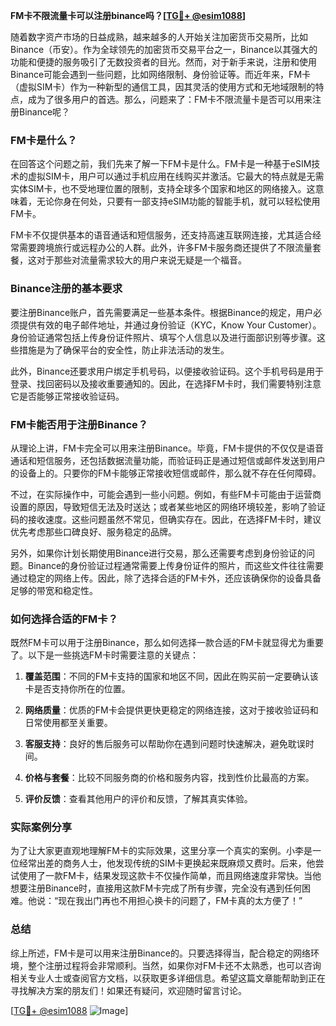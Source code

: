 **FM卡不限流量卡可以注册binance吗？[[TG💪+ @esim1088](https://t.me/s/esim1088)]**

随着数字资产市场的日益成熟，越来越多的人开始关注加密货币交易所，比如Binance（币安）。作为全球领先的加密货币交易平台之一，Binance以其强大的功能和便捷的服务吸引了无数投资者的目光。然而，对于新手来说，注册和使用Binance可能会遇到一些问题，比如网络限制、身份验证等。而近年来，FM卡（虚拟SIM卡）作为一种新型的通信工具，因其灵活的使用方式和无地域限制的特点，成为了很多用户的首选。那么，问题来了：FM卡不限流量卡是否可以用来注册Binance呢？

### FM卡是什么？

在回答这个问题之前，我们先来了解一下FM卡是什么。FM卡是一种基于eSIM技术的虚拟SIM卡，用户可以通过手机应用在线购买并激活。它最大的特点就是无需实体SIM卡，也不受地理位置的限制，支持全球多个国家和地区的网络接入。这意味着，无论你身在何处，只要有一部支持eSIM功能的智能手机，就可以轻松使用FM卡。

FM卡不仅提供基本的语音通话和短信服务，还支持高速互联网连接，尤其适合经常需要跨境旅行或远程办公的人群。此外，许多FM卡服务商还提供了不限流量套餐，这对于那些对流量需求较大的用户来说无疑是一个福音。

### Binance注册的基本要求

要注册Binance账户，首先需要满足一些基本条件。根据Binance的规定，用户必须提供有效的电子邮件地址，并通过身份验证（KYC，Know Your Customer）。身份验证通常包括上传身份证件照片、填写个人信息以及进行面部识别等步骤。这些措施是为了确保平台的安全性，防止非法活动的发生。

此外，Binance还要求用户绑定手机号码，以便接收验证码。这个手机号码是用于登录、找回密码以及接收重要通知的。因此，在选择FM卡时，我们需要特别注意它是否能够正常接收验证码。

### FM卡能否用于注册Binance？

从理论上讲，FM卡完全可以用来注册Binance。毕竟，FM卡提供的不仅仅是语音通话和短信服务，还包括数据流量功能，而验证码正是通过短信或邮件发送到用户的设备上的。只要你的FM卡能够正常接收短信或邮件，那么就不存在任何障碍。

不过，在实际操作中，可能会遇到一些小问题。例如，有些FM卡可能由于运营商设置的原因，导致短信无法及时送达；或者某些地区的网络环境较差，影响了验证码的接收速度。这些问题虽然不常见，但确实存在。因此，在选择FM卡时，建议优先考虑那些口碑良好、服务稳定的品牌。

另外，如果你计划长期使用Binance进行交易，那么还需要考虑到身份验证的问题。Binance的身份验证过程通常需要上传身份证件的照片，而这些文件往往需要通过稳定的网络上传。因此，除了选择合适的FM卡外，还应该确保你的设备具备足够的带宽和稳定性。

### 如何选择合适的FM卡？

既然FM卡可以用于注册Binance，那么如何选择一款合适的FM卡就显得尤为重要了。以下是一些挑选FM卡时需要注意的关键点：

1. **覆盖范围**：不同的FM卡支持的国家和地区不同，因此在购买前一定要确认该卡是否支持你所在的位置。
   
2. **网络质量**：优质的FM卡会提供更快更稳定的网络连接，这对于接收验证码和日常使用都至关重要。

3. **客服支持**：良好的售后服务可以帮助你在遇到问题时快速解决，避免耽误时间。

4. **价格与套餐**：比较不同服务商的价格和服务内容，找到性价比最高的方案。

5. **评价反馈**：查看其他用户的评价和反馈，了解其真实体验。

### 实际案例分享

为了让大家更直观地理解FM卡的实际效果，这里分享一个真实的案例。小李是一位经常出差的商务人士，他发现传统的SIM卡更换起来既麻烦又费时。后来，他尝试使用了一款FM卡，结果发现这款卡不仅操作简单，而且网络速度非常快。当他想要注册Binance时，直接用这款FM卡完成了所有步骤，完全没有遇到任何困难。他说：“现在我出门再也不用担心换卡的问题了，FM卡真的太方便了！”

### 总结

综上所述，FM卡是可以用来注册Binance的。只要选择得当，配合稳定的网络环境，整个注册过程将会非常顺利。当然，如果你对FM卡还不太熟悉，也可以咨询相关专业人士或查阅官方文档，以获取更多详细信息。希望这篇文章能帮助到正在寻找解决方案的朋友们！如果还有疑问，欢迎随时留言讨论。

[[TG💪+ @esim1088](https://t.me/s/esim1088) ![Image](https://i.postimg.cc/4NQfJmqS/Snipaste-2025-05-13-00-14-12.png)]